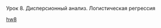 Урок 8. Дисперсионный анализ. Логистическая регрессия

[hw8](https://nbviewer.org/urls/bitbucket.org/raduntsev/tv/raw/cf7595ec7b005a444b34f49950038fc46465fe93/8/hw8.ipynb)